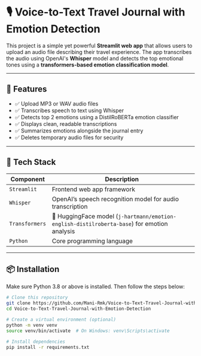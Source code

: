 # 🎙️ Voice-to-Text Travel Journal with Emotion Detection

This project is a simple yet powerful **Streamlit web app** that allows users to upload an audio file describing their travel experience. The app transcribes the audio using OpenAI's **Whisper** model and detects the top emotional tones using a **transformers-based emotion classification model**.

---

## 🚀 Features

- ✅ Upload MP3 or WAV audio files  
- ✅ Transcribes speech to text using Whisper  
- ✅ Detects top 2 emotions using a DistilRoBERTa emotion classifier  
- ✅ Displays clean, readable transcriptions  
- ✅ Summarizes emotions alongside the journal entry  
- ✅ Deletes temporary audio files for security

---

## 🔧 Tech Stack

| Component         | Description                                                                 |
|------------------|-----------------------------------------------------------------------------|
| `Streamlit`      | Frontend web app framework                                                  |
| `Whisper`        | OpenAI’s speech recognition model for audio transcription                  |
| `Transformers`   | 🤗 HuggingFace model (`j-hartmann/emotion-english-distilroberta-base`) for emotion analysis |
| `Python`         | Core programming language                                                   |

---

## 📦 Installation

Make sure Python 3.8 or above is installed. Then follow the steps below:

```bash
# Clone this repository
git clone https://github.com/Mani-Rmk/Voice-to-Text-Travel-Journal-with-Emotion-Detection.git
cd Voice-to-Text-Travel-Journal-with-Emotion-Detection

# Create a virtual environment (optional)
python -m venv venv
source venv/bin/activate  # On Windows: venv\Scripts\activate

# Install dependencies
pip install -r requirements.txt
